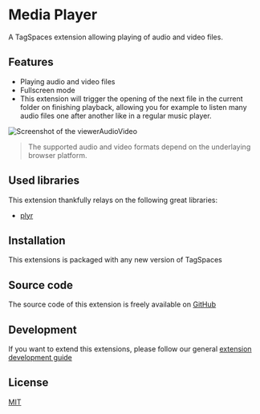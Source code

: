# Media Player

A TagSpaces extension allowing playing of audio and video files.

## Features

- Playing audio and video files
- Fullscreen mode
- This extension will trigger the opening of the next file in the current folder on finishing playback, allowing you for example to listen many audio files one after another like in a regular music player.

![Screenshot of the viewerAudioVideo](/media/extensions/viewer-audiovideo-lead.png)

> The supported audio and video formats depend on the underlaying browser platform.

## Used libraries

This extension thankfully relays on the following great libraries:

- [plyr](https://plyr.io/)

## Installation

This extensions is packaged with any new version of TagSpaces

## Source code

The source code of this extension is freely available on [GitHub](https://github.com/tagspaces/tagspaces-extensions/tree/main/media-player)

## Development

If you want to extend this extensions, please follow our general [extension development guide](/dev/extension-development-guide)

## License

[MIT](https://github.com/tagspaces/tagspaces-extensions/blob/main/media-player/LICENSE.txt)
